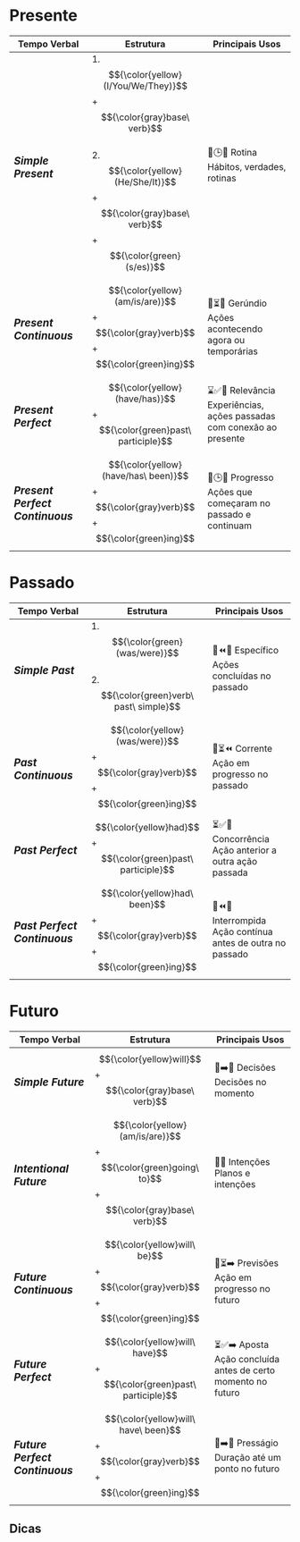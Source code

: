 # Presente

| Tempo Verbal | Estrutura | Principais Usos |
|--|--|--|
| <h3>_Simple Present_</h3> | 1. $${\color{yellow}(I/You/We/They)}$$ + $${\color{gray}base\ verb}$$ </br> 2. $${\color{yellow}(He/She/It)}$$ + $${\color{gray}base\ verb}$$ + $${\color{green}(s/es)}$$ |  📅🕒🔁 Rotina </br> Hábitos, verdades, rotinas |
| <h3>_Present Continuous_</h3> | $${\color{yellow}(am/is/are)}$$ + $${\color{gray}verb}$$ + $${\color{green}ing}$$ |  👀⏳📍 Gerúndio </br> Ações acontecendo agora ou temporárias |
| <h3>_Present Perfect_</h3> | $${\color{yellow}(have/has)}$$ + $${\color{green}past\ participle}$$ | ⌛✅📌 Relevância </br> Experiências, ações passadas com conexão ao presente |
| <h3>_Present Perfect Continuous_</h3> | $${\color{yellow}(have/has\ been)}$$ + $${\color{gray}verb}$$ + $${\color{green}ing}$$ | 🔄🕒💪 Progresso </br> Ações que começaram no passado e continuam |

# Passado

| Tempo Verbal | Estrutura | Principais Usos |
|--|--|--|
| <h3>_Simple Past_</h3> | 1. $${\color{green}(was/were)}$$ </br> 2. $${\color{green}verb\ past\ simple}$$ | 📅⏪✅ Específico </br> Ações concluídas no passado |
| <h3>_Past Continuous_</h3> | $${\color{yellow}(was/were)}$$ + $${\color{gray}verb}$$ + $${\color{green}ing}$$ | 👀⏳⏪ Corrente </br> Ação em progresso no passado |
| <h3>_Past Perfect_</h3> | $${\color{yellow}had}$$ + $${\color{green}past\ participle}$$ | ⏳✅📜 Concorrência </br> Ação anterior a outra ação passada |
| <h3>_Past Perfect Continuous_</h3> | $${\color{yellow}had\ been}$$ + $${\color{gray}verb}$$ + $${\color{green}ing}$$ | 🔄⏪💪 Interrompida </br> Ação contínua antes de outra no passado |

# Futuro

| Tempo Verbal | Estrutura | Principais Usos |
|--|--|--|
| <h3>_Simple Future_</h3> | $${\color{yellow}will}$$ + $${\color{gray}base\ verb}$$ | 📅➡️🌅 Decisões </br> Decisões no momento |
| <h3>_Intentional Future_</h3> | $${\color{yellow}(am/is/are)}$$ + $${\color{green}going\ to}$$ + $${\color{gray}base\ verb}$$ | 🚀📍 Intenções </br> Planos e intenções |
| <h3>_Future Continuous_</h3> | $${\color{yellow}will\ be}$$ + $${\color{gray}verb}$$ + $${\color{green}ing}$$ | 👀⏳➡️ Previsões </br> Ação em progresso no futuro |
| <h3>_Future Perfect_</h3> | $${\color{yellow}will\ have}$$ + $${\color{green}past\ participle}$$ | ⏳✅➡️ Aposta </br> Ação concluída antes de certo momento no futuro |
| <h3>_Future Perfect Continuous_</h3> | $${\color{yellow}will\ have\ been}$$ + $${\color{gray}verb}$$ + $${\color{green}ing}$$ | 🔄➡️💪 Presságio </br> Duração até um ponto no futuro |


## Dicas


